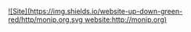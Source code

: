 [![Site](https://img.shields.io/website-up-down-green-red/http/monip.org.svg website:http://monip.org)]()
